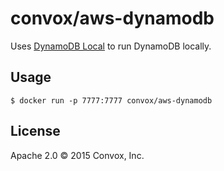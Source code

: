 # convox/aws-dynamodb

Uses [DynamoDB Local](http://docs.aws.amazon.com/amazondynamodb/latest/developerguide/Tools.DynamoDBLocal.html) to run DynamoDB locally.

## Usage

    $ docker run -p 7777:7777 convox/aws-dynamodb

## License

Apache 2.0 &copy; 2015 Convox, Inc.
